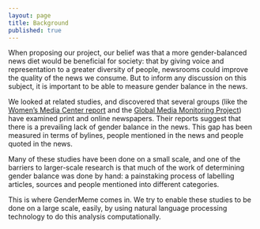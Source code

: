 ```yaml
---
layout: page
title: Background
published: true
---
```

When proposing our project, our belief was that a more gender-balanced news diet would be beneficial for society: that by giving voice and representation to a greater diversity of people, newsrooms could improve the quality of the news we consume. But to inform any discussion on this subject, it is important to be able to measure gender balance in the news. 
 
We looked at related studies, and discovered that several groups (like the [Women’s Media Center report](http://wmc.3cdn.net/83bf6082a319460eb1_hsrm680x2.pdf) and the [Global Media Monitoring Project](http://whomakesthenews.org/)) have examined print and online newspapers. Their reports suggest that there is a prevailing lack of gender balance in the news. This gap has been measured in terms of bylines, people mentioned in the news and people quoted in the news.
 
Many of these studies have been done on a small scale, and one of the barriers to larger-scale research is that much of the work of determining gender balance was done by hand: a painstaking process of labelling articles, sources and people mentioned into different categories.
 
This is where GenderMeme comes in. We try to enable these studies to be done on a large scale, easily, by using natural language processing technology to do this analysis computationally.